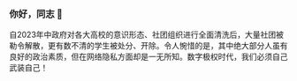 ### 你好，同志 👋

<!--
**ChaseDawn2023/ChaseDawn2023** is a ✨ _special_ ✨ repository because its `README.md` (this file) appears on your GitHub profile.

Here are some ideas to get you started:

- 🔭 I’m currently working on ...
- 🌱 I’m currently learning ...
- 👯 I’m looking to collaborate on ...
- 🤔 I’m looking for help with ...
- 💬 Ask me about ...
- 📫 How to reach me: ...
- 😄 Pronouns: ...
- ⚡ Fun fact: ...
-->自2023年中政府对各大高校的意识形态、社团组织进行全面清洗后，大量社团被勒令解散，更有数不清的学生被处分、开除。令人惋惜的是，其中绝大部分人虽有良好的政治素质，但在网络隐私方面却是一无所知。数字极权时代，我们必须自己武装自己！
